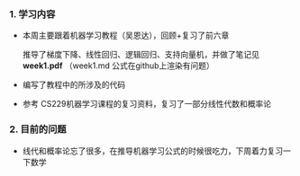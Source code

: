 ### 1. 学习内容

+ 本周主要跟着机器学习教程（吴恩达），回顾+复习了前六章

  推导了梯度下降、线性回归、逻辑回归、支持向量机，并做了笔记见 **week1.pdf** （week1.md 公式在github上渲染有问题）

+ 编写了教程中的所涉及的代码

+ 参考 CS229机器学习课程的复习资料，复习了一部分线性代数和概率论



### 2. 目前的问题

+ 线代和概率论忘了很多，在推导机器学习公式的时候很吃力，下周着力复习一下数学

